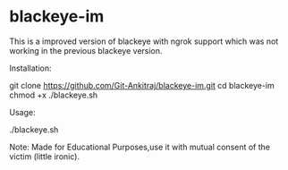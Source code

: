 # blackeye-im
This is a improved version of blackeye with ngrok support which was not working in the previous blackeye version.

Installation:

git clone https://github.com/Git-Ankitraj/blackeye-im.git
cd blackeye-im
chmod +x ./blackeye.sh

Usage:

./blackeye.sh

Note: Made for Educational Purposes,use it with mutual consent of the victim (little ironic).

